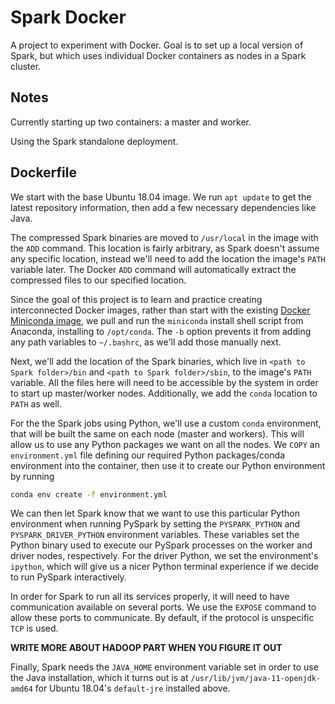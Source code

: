 # Spark Docker

A project to experiment with Docker. Goal is to set up a local version of Spark, but which uses individual Docker containers as nodes in a Spark cluster.

## Notes

Currently starting up two containers: a master and worker.

Using the Spark standalone deployment.

## Dockerfile

We start with the base Ubuntu 18.04 image. We run `apt update` to get the latest repository information, then add a few necessary dependencies like Java.

The compressed Spark binaries are moved to `/usr/local` in the image with the `ADD` command. This location is fairly arbitrary, as Spark doesn't assume any specific location, instead we'll need to add the location the image's `PATH` variable later. The Docker `ADD` command will automatically extract the compressed files to our specified location.

Since the goal of this project is to learn and practice creating interconnected Docker images, rather than start with the existing [Docker Miniconda image](https://hub.docker.com/r/continuumio/miniconda3), we pull and run the `miniconda` install shell script from Anaconda, installing to `/opt/conda`. The `-b` option prevents it from adding any path variables to `~/.bashrc`, as we'll add those manually next.

Next, we'll add the location of the Spark binaries, which live in `<path to Spark folder>/bin` and `<path to Spark folder>/sbin`, to the image's `PATH` variable. All the files here will need to be accessible by the system in order to start up master/worker nodes. Additionally, we add the `conda` location to `PATH` as well.

For the the Spark jobs using Python, we'll use a custom `conda` environment, that will be built the same on each node (master and workers). This will allow us to use any Python packages we want on all the nodes. We `COPY` an `environment.yml` file defining our required Python packages/conda environment into the container, then use it to create our Python environment by running 

```bash
conda env create -f environment.yml
```

We can then let Spark know that we want to use this particular Python environment when running PySpark by setting the `PYSPARK_PYTHON` and `PYSPARK_DRIVER_PYTHON` environment variables. These variables set the Python binary used to execute our PySpark processes on the worker and driver nodes, respectively. For the driver Python, we set the environment's `ipython`, which will give us a nicer Python terminal experience if we decide to run PySpark interactively.

In order for Spark to run all its services properly, it will need to have communication available on several ports. We use the `EXPOSE` command to allow these ports to communicate. By default, if the protocol is unspecific `TCP` is used.

**WRITE MORE ABOUT HADOOP PART WHEN YOU FIGURE IT OUT**

Finally, Spark needs the `JAVA_HOME` environment variable set in order to use the Java installation, which it turns out is at `/usr/lib/jvm/java-11-openjdk-amd64` for Ubuntu 18.04's `default-jre` installed above.
